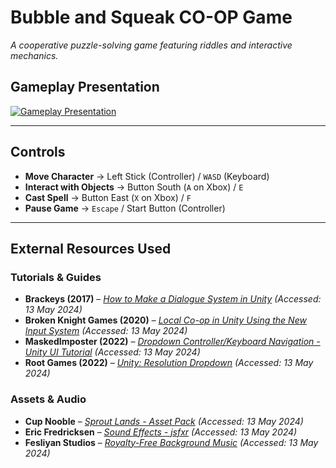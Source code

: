 # **Bubble and Squeak CO-OP Game**  
*A cooperative puzzle-solving game featuring riddles and interactive mechanics.*  

## **Gameplay Presentation**  
[![Gameplay Presentation](https://github.com/user-attachments/assets/72857551-4350-4551-a998-20b712e863f5)](https://youtu.be/toPcVwsPYqI)  

---

## **Controls**  
- **Move Character** → Left Stick (Controller) / `WASD` (Keyboard)  
- **Interact with Objects** → Button South (`A` on Xbox) / `E`  
- **Cast Spell** → Button East (`X` on Xbox) / `F`  
- **Pause Game** → `Escape` / Start Button (Controller)  

---

## **External Resources Used**  

### **Tutorials & Guides**  
- **Brackeys (2017)** – [*How to Make a Dialogue System in Unity*](https://www.youtube.com/watch?v=_nRzoTzeyxU) *(Accessed: 13 May 2024)*  
- **Broken Knight Games (2020)** – [*Local Co-op in Unity Using the New Input System*](https://www.youtube.com/watch?v=2YhGK-PXz7g) *(Accessed: 13 May 2024)*  
- **MaskedImposter (2022)** – [*Dropdown Controller/Keyboard Navigation - Unity UI Tutorial*](https://www.youtube.com/watch?v=P8hx343kIGg) *(Accessed: 13 May 2024)*  
- **Root Games (2022)** – [*Unity: Resolution Dropdown*](https://www.youtube.com/watch?v=HnvPNoU9Wjw) *(Accessed: 13 May 2024)*  

### **Assets & Audio**  
- **Cup Nooble** – [*Sprout Lands - Asset Pack*](https://cupnooble.itch.io/sprout-lands-asset-pack) *(Accessed: 13 May 2024)*  
- **Eric Fredricksen** – [*Sound Effects - jsfxr*](https://sfxr.me/) *(Accessed: 13 May 2024)*  
- **Fesliyan Studios** – [*Royalty-Free Background Music*](https://www.fesliyanstudios.com/policy) *(Accessed: 13 May 2024)*  
